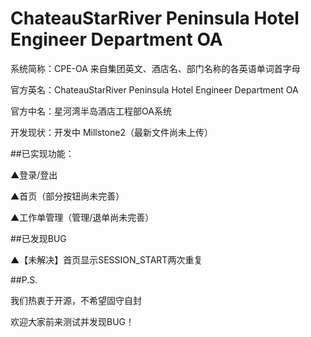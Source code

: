 ﻿# ChateauStarRiver Peninsula Hotel Engineer Department OA

系统简称：CPE-OA 来自集团英文、酒店名、部门名称的各英语单词首字母 

官方英名：ChateauStarRiver Peninsula Hotel Engineer Department OA

官方中名：星河湾半岛酒店工程部OA系统

开发现状：开发中 Millstone2（最新文件尚未上传）

##已实现功能：

▲登录/登出

▲首页（部分按钮尚未完善）

▲工作单管理（管理/退单尚未完善）

##已发现BUG

▲【未解决】首页显示SESSION_START两次重复

##P.S.

我们热衷于开源，不希望固守自封

欢迎大家前来测试并发现BUG！
